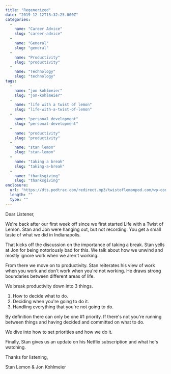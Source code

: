 ```yaml
---
title: "Regenerized"
date: "2019-12-12T15:32:25.000Z"
categories: 
  - 
    name: "Career Advice"
    slug: "career-advice"
  - 
    name: "General"
    slug: "general"
  - 
    name: "Productivity"
    slug: "productivity"
  - 
    name: "Technology"
    slug: "technology"
tags: 
  - 
    name: "jon kohlmeier"
    slug: "jon-kohlmeier"
  - 
    name: "life with a twist of lemon"
    slug: "life-with-a-twist-of-lemon"
  - 
    name: "personal development"
    slug: "personal-development"
  - 
    name: "productivity"
    slug: "productivity"
  - 
    name: "stan lemon"
    slug: "stan-lemon"
  - 
    name: "taking a break"
    slug: "taking-a-break"
  - 
    name: "thanksgiving"
    slug: "thanksgiving"
enclosure: 
  url: "https://dts.podtrac.com/redirect.mp3/twistoflemonpod.com/wp-content/uploads/2019/12/074-lwatol-20191212.mp3"
  length: ""
  type: ""
---
```


Dear Listener,

We're back after our first week off since we first started Life with a Twist of Lemon. Stan and Jon were hanging out, but not recording. You get a small taste of what we did in Indianapolis.

That kicks off the discussion on the importance of taking a break. Stan yells at Jon for being notoriously bad for this. We talk about how we unwind and mostly ignore work when we aren't working.

From there we move on to productivity. Stan reiterates his view of work when you work and don't work when you're not working. He draws strong boundaries between different areas of life.

We break productivity down into 3 things.

1. How to decide what to do.
2. Deciding when you're going to do it.
3. Handling everything that you're not going to do.

By definition there can only be one #1 priority. If there's not you're running between things and having decided and committed on what to do.

We dive into how to set priorities and how we do it.

Finally, Stan gives us an update on his Netflix subscription and what he's watching.

Thanks for listening,

Stan Lemon & Jon Kohlmeier
